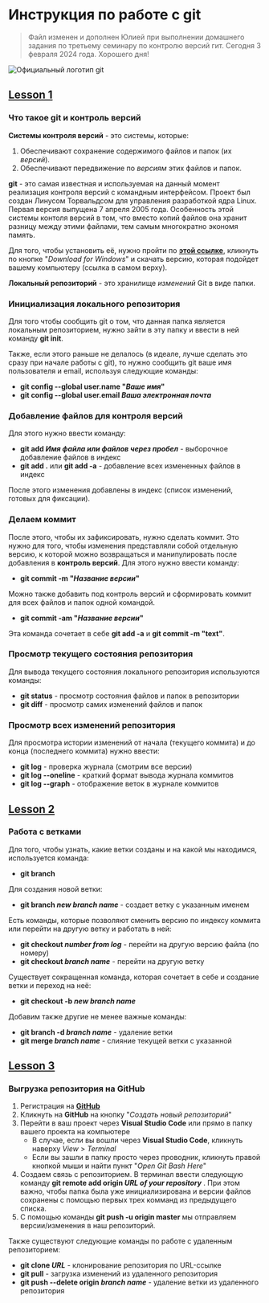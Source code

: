 # Инструкция по работе с git

> Файл изменен и дополнен Юлией при выполнении домашнего задания по третьему семинару по контролю версий гит. Сегодня 3 февраля 2024 года. Хорошего дня!

![Официальный логотип git](logo.png)

## <u>Lesson 1</u>

### Что такое git и контроль версий

**Системы контроля версий** - это системы, которые: 

1. Обеспечивают сохранение содержимого файлов и папок (их *версий*).
2. Обеспечивают передвижение по *версиям* этих файлов и папок.

**git** - это самая известная и используемая на данный момент реализация контроля версий с командным интерфейсом. Проект был создан Линусом Торвальдсом для управления разработкой ядра Linux. Первая версия выпущена 7 апреля 2005 года.
Особенность этой системы контоля версий в том, что вместо копий файлов она хранит разницу между этими файлами, тем самым многократно экономя память.

Для того, чтобы установить её, нужно пройти по **[этой ссылке](https://git-scm.com/downloads)**, кликнуть по кнопке "*Download for Windows*" и скачать версию, которая подойдет вашему компьютеру (ссылка в самом верху).

**Локальный репозиторий** - это хранилище *изменений* Git в виде папки.

### Инициализация локального репозитория

Для того чтобы сообщить git о том, что данная папка является локальным репозиторием, нужно зайти в эту папку и ввести в ней команду **git init**.

Также, если этого раньше не делалось (в идеале, лучше сделать это сразу при начале работы с git), то нужно сообщить git ваше имя пользователя и email, используя следующие команды:

* __git config --global user.name "*Ваше имя*"__
* __git config --global user.email *Ваша электронная почта*__

### Добавление файлов для контроля версий

Для этого нужно ввести команду:

* __git add *Имя файла или файлов через пробел*__ - выборочное добавление файлов в индекс
* __git add .__ или __git add -a__ - добавление всех измененных файлов в индекс

После этого изменения добавлены в индекс (список изменений, готовых для фиксации). 

### Делаем коммит

После этого, чтобы их зафиксировать, нужно сделать коммит. Это нужно для того, чтобы изменения представляли собой отдельную версию, к которой можно возвращаться и манипулировать после добавления в **контроль версий**. Для этого нужно ввести команду:

* __git commit -m "*Название версии*"__

Можно также добавить под контроль версий и сформировать коммит для всех файлов и папок одной командой.

* __git commit -am "*Название версии*"__

Эта команда сочетает в себе **git add -a** и **git commit -m "text"**.

### Просмотр текущего состояния репозитория

Для вывода текущего состояния локального репозитория используются команды:

* __git status__ - просмотр состояния файлов и папок в репозитории
* __git diff__ - просмотр самих изменений файлов и папок

### Просмотр всех изменений репозитория

Для просмотра истории изменений от начала (текущего коммита) и до конца (последнего коммита) нужно ввести:

* __git log__ - проверка журнала (смотрим все версии)
* __git log --oneline__ - краткий формат вывода журнала коммитов
* __git log --graph__ - отображение веток в журнале коммитов

## <u>Lesson 2</u>

### Работа с ветками

Для того, чтобы узнать, какие ветки созданы и на какой мы находимся, используется команда:

* __git branch__

Для создания новой ветки:

* __git branch *new branch name*__ - создает ветку с указанным именем


Есть команды, которые позволяют сменить версию по индексу коммита или перейти на другую ветку и работать в ней:

* __git checkout *number from log*__ - перейти на другую версию файла (по номеру)
* __git checkout *branch name*__ - перейти на другую ветку

Существует сокращенная команда, которая сочетает в себе и создание ветки и переход на неё:

* __git checkout -b *new branch name*__

Добавим также другие не менее важные команды:

* __git branch -d *branch name*__ - удаление ветки
* __git merge *branch name*__ - слияние текущей ветки с указанной

## <u>Lesson 3</u>

### Выгрузка репозитория на GitHub

1) Регистрация на **[GitHub](https://github.com/)**
2) Кликнуть на **GitHub** на кнопку "*Создать новый репозиторий*"
3) Перейти в ваш проект через **Visual Studio Code** или прямо в папку вашего проекта на компьютере
    - В случае, если вы вошли через **Visual Studio Code**, кликнуть наверху *View* > *Terminal*
    - Если вы зашли в папку просто через проводник, кликнуть правой кнопкой мыши и найти пункт "*Open Git Bash Here*"
4) Создаем связь с репозиторием. В терминал ввести следующую команду __git remote add origin *URL of your repository*__ . При этом важно, чтобы папка была уже инициализирована и версии файлов сохранены с помощью первых трех комманд из предыдущего списка.
5) С помощью команды __git push -u origin master__ мы отправляем версии/изменения в наш репозиторий.

Также существуют следующие команды по работе с удаленным репозиторием:

* __git clone *URL*__ - клонирование репозитория по URL-ссылке
* __git pull__ - загрузка изменений из удаленного репозитория
* __git push --delete origin *branch name*__ - удаление ветки из удаленного репозитория